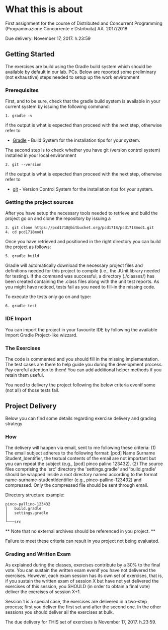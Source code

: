 # What this is about

First assignment for the course of Distributed and Concurrent Programming (Programmazione Concorrente e Dstribuita) AA. 2017/2018 

Due delivery: November 17, 2017. h.23:59

## Getting Started

The exercises are build using the Gradle build system which should be available by default in our lab. PCs. 
Below are reported some preliminary (not exhaustive) steps needed to setup up the work environment

### Prerequisites

First, and to be sure, check that the gradle build system is available in your current system by issuing the following command:

```
1. gradle -v
```
if the output is what is expected than proceed with the next step, otherwise refer to 
* [Gradle](https://gradle.org/install/) - Build System
for the installation tips for your system.

The second step is to check whether you have git (version control system) installed in your local environment

```
2. git --version
```
if the output is what is expected than proceed with the next step, otherwise refer to
* [git](https://git-scm.com/downloads ) - Version Control System
for the installation tips for your system.

### Getting the project sources

After you have setup the necessary tools needed to retrieve and build the project go on and clone the repository by issuing a 

```
3. git clone https://pcd1718@bitbucket.org/pcd1718/pcd1718mod1.git
4. cd pcd1718mod1
```

Once you have retrieved and positioned in the right directory you can build the project as follows:

```
5. gradle build
```

Gradle will automatically download the necessary project files and definitions needed for this project to compile (i.e., the JUnit library needed for testing).
If the command was successful, a directory (./classes/) has been created containing the .class files along with the unit test reports.
As you might have noticed, tests fail as you need to fill-in the missing code.

To execute the tests only go on and type:

```
6. gradle test
```


### IDE Import

You can import the project in your favourite IDE by following the available Import Gradle Project-like wizzard.

### The Exercises

The code is commented and you should fill in the missing implementation. The test cases are there to help guide you during the development process.
Pay careful attention to them! You can add additional helper methods if you retain them useful.

You need to delivery the project following the below criteria evenif some (not all) of those tests fail.

## Project Delivery

Below you can find some details regarding exercise delivery and grading strategy

### How
The delivery will happen via email, sent to me following these criteria: 
(1) The email subject adheres to the following format: [pcd] Name Surname Student_Identifier, the textual contents of the email
are not important but you can repeat the subject (e.g., [pcd] pinco palino 123432). 
(2) The source files comprising the 'src' directory the 'settings.gradle' and 'build.gradle' should be wrapped inside a root directory named
according to the format name-surname-studentIdentifier (e.g., pinco-pallino-123432) and compressed. Only the compressed file should be sent through email. 


Directory structure example:

```
pinco-pallino-123432 
│   build.gradle
│   settings.gradle
│
└───src

```

** Note that no external archives should be referenced in you project. **

Failure to meet these criteria can result in you project not being evaluated.

### Grading and Written Exam

As explained during the classes, exercises contribute by a 30% to the final vote. You can sustain the written exam evenif you have not delivered the exercises.
However, each exam session has its own set of exercises, that is, if you sustain the written exam of session X but have not yet delivered the exercises of this session,
you SHOULD (in order to obtain a final vote) deliver the exercises of session X+1.

Session 1 is a special case, the exercises are delivered in a two-step process; first you deliver the first set and after the second one. In the other sessions
you should deliver all the exercises at bulk.

The due delivery for THIS set of exercises is November 17, 2017. h.23:59.


